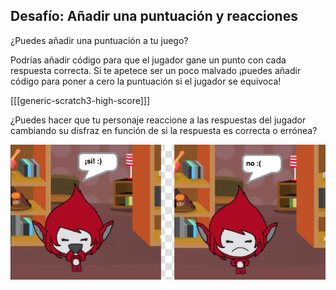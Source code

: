 ## Desafío: Añadir una puntuación y reacciones

¿Puedes añadir una puntuación a tu juego?

Podrías añadir código para que el jugador gane un punto con cada respuesta correcta. Si te apetece ser un poco malvado ¡puedes añadir código para poner a cero la puntuación si el jugador se equivoca!

[[[generic-scratch3-high-score]]]

¿Puedes hacer que tu personaje reaccione a las respuestas del jugador cambiando su disfraz en función de si la respuesta es correcta o errónea?

![screenshot](images/brain-costume.png)